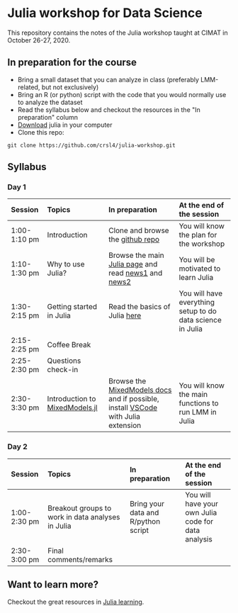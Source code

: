 # Julia workshop for Data Science

This repository contains the notes of the Julia workshop taught at CIMAT in October 26-27, 2020.


## In preparation for the course
- Bring a small dataset that you can analyze in class (preferably LMM-related, but not exclusively)
- Bring an R (or python) script with the code that you would normally use to analyze the dataset
- Read the syllabus below and checkout the resources in the "In preparation" column
- [Download](https://julialang.org/) julia in your computer
- Clone this repo:
```shell
git clone https://github.com/crsl4/julia-workshop.git
```

## Syllabus

### Day 1

| Session     | Topics | In preparation     | At the end of the session |
| :---        |    :---  |  :--- | :--- |
| 1:00-1:10 pm | Introduction  | Clone and browse the [github repo](https://github.com/crsl4/julia-workshop.git)      | You will know the plan for the workshop |
| 1:10-1:30 pm | Why to use Julia? | Browse the main [Julia page](https://julialang.org/) and read [news1](https://www.zdnet.com/article/programming-language-julia-version-1-5-is-out-lots-of-new-features-better-performance/) and [news2](https://www.zdnet.com/article/programming-languages-julia-touts-its-speed-edge-over-python-and-r/)  | You will be motivated to learn Julia |
| 1:30-2:15 pm | Getting started in Julia | Read the basics of Julia [here](https://learnxinyminutes.com/docs/julia/) | You will have everything setup to do data science in Julia |
| 2:15-2:25 pm | Coffee Break  |       |   |
| 2:25-2:30 pm | Questions check-in |       |   |
| 2:30-3:30 pm | Introduction to [MixedModels.jl](https://github.com/JuliaStats/MixedModels.jl) | Browse the [MixedModels docs](https://juliastats.org/MixedModels.jl/stable/) and if possible, install [VSCode](https://code.visualstudio.com/) with Julia extension     | You will know the main functions to run LMM in Julia |



### Day 2

| Session     | Topics | In preparation     | At the end of the session |
| :---        |    :---  |  :--- | :--- |
| 1:00-2:30 pm | Breakout groups to work in data analyses in Julia | Bring your data and R/python script | You will have your own Julia code for data analysis |
| 2:30-3:00 pm | Final comments/remarks  |      |   |


## Want to learn more?

Checkout the great resources in [Julia learning](https://julialang.org/learning/).